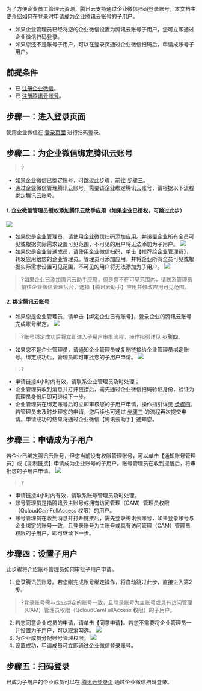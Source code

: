 

为了方便企业员工管理云资源，腾讯云支持通过企业微信扫码登录账号。本文档主要介绍如何在登录时申请成为企业腾讯云账号的子用户。
- 如果企业管理员已经将您的企业微信设置为腾讯云账号子用户，您可立即通过企业微信扫码登录。
- 如果您还不是账号子用户，可以在登录页通过企业微信扫码后，申请成账号子用户。
 

## 前提条件
- 已 [注册企业微信](https://work.weixin.qq.com/wework_admin/register_wx?from=myhome_baidu)。
- 已 [注册腾讯云账号](https://cloud.tencent.com/document/product/378/17985)。


## 步骤一：进入登录页面
使用企业微信在 [登录页面](http://cloud.tencent.com/login) 进行扫码登录。




## 步骤二：为企业微信绑定腾讯云账号
>?
- 如果企业微信已绑定账号，可跳过此步骤，前往 [步骤三](#步骤三：申请成为子用户)。
- 通过企业微信管理腾讯云账号，需要该企业绑定腾讯云账号，请根据以下流程绑定腾讯云账号。

#### 1. 企业微信管理员授权添加腾讯云助手应用（如果企业已授权，可跳过此步）
![](https://main.qcloudimg.com/raw/cfc57790b7825f8ec8259a819178be94.png)
 - 如果您是企业管理员，请使用企业微信扫码添加应用。并设置企业所有全员可见或根据实际需求设置可见范围，不可见的用户将无法添加为子用户。
![](https://main.qcloudimg.com/raw/7836139aaa438fc262e8eb968d93ef33.png)
 - 如果您是企业普通成员，请使用企业微信扫码，单击【推荐给企业管理员】，转发应用给您的企业管理员。管理员可添加应用，并将企业所有全员可见或根据实际需求设置可见范围，不可见的用户将无法添加为子用户。
![](https://main.qcloudimg.com/raw/e19051ac65e51abf1b0dfeef44c67499.png)

>?如果企业已添加腾讯云助手应用，但是您不在可见范围内，请联系管理员前往企业微信管理后台，选择【腾讯云助手】应用并修改应用可见范围。

#### 2. 绑定腾讯云账号
- 如果您是企业管理员，请单击【绑定企业已有账号】，登录企业的腾讯云账号完成账号绑定。
![](https://main.qcloudimg.com/raw/fe9c09300a7432eccd1d91662b86c093.png)
>?账号绑定成功后将立即进入子用户审批流程，操作指引详见 [步骤四](#步骤四：设置子用户)。

- 如果您不是企业管理员，请通知企业管理员或复制链接给企业管理员绑定账号。绑定成功后，管理员即可审批您的子用户申请。 
![](https://main.qcloudimg.com/raw/e404b8f25b5fef70cca5cbd8a0c463f6.png)

>?
- 申请链接4小时内有效，请联系企业管理员及时处理；
- 企业管理员收到消息并打开链接后，需先通过企业微信扫码验证身份，验证为管理员身份后即可继续下一步。
- 企业管理员在绑定账号后可立即审核您的子用户申请，操作指引详见 [步骤四](#步骤四：设置子用户)。若管理员未及时处理您的申请，您后续也可通过 [步骤三](步骤三：申请成为子用户) 的流程再次提交申请。申请成功的结果将通过企业微信【腾讯云助手】通知您。


<span id="步骤三：申请成为子用户"></span>
## 步骤三：申请成为子用户
若企业已绑定腾讯云账号，但您当前没有权限管理账号，可以单击【通知账号管理员】或【复制链接】申请成为企业账号的子用户。账号管理员在收到提醒后，将审批您的子用户申请。
![](https://main.qcloudimg.com/raw/65292feaef572b44c5aa52940d4be5c0.png)

>?
- 申请链接4小时内有效，请联系账号管理员及时处理。
- 账号管理员是指腾讯云主账号或拥有访问管理（CAM）管理员权限（QcloudCamFullAccess 权限）的用户。
- 账号管理员在收到消息并打开链接后，需先登录腾讯云账号，如果登录账号与企业绑定的账号一致，且登录账号为主账号或具有访问管理（CAM）管理员权限的子用户，即可继续下一步。


<span id="步骤四：设置子用户"></span>
## 步骤四：设置子用户
此步骤将介绍账号管理员如何审批子用户申请。

1. 登录腾讯云账号。若您刚完成账号绑定操作，将自动跳过此步，直接进入第2步。
>?登录账号需与企业绑定的账号一致，且登录账号为主账号或具有访问管理（CAM）管理员权限（QcloudCamFullAccess 权限）的子用户。
2. 若您同意企业成员的申请，请单击【同意申请】。若您不需要将企业管理员一并设置为子用户，可以取消勾选。
![](https://main.qcloudimg.com/raw/72c737d925ca44e169dafa6a8e6e4aa2.png)
3. 为企业成员分配账号管理权限。
![](https://main.qcloudimg.com/raw/549aa1d652e0b298de98c7584768dc25.png)
4. 设置成功，申请成员可立即通过企业微信登录账号。


## 步骤五：扫码登录
已成为子用户的企业成员可以在 [腾讯云登录页](http://cloud.tencent.com/login) 通过企业微信扫码登录。
